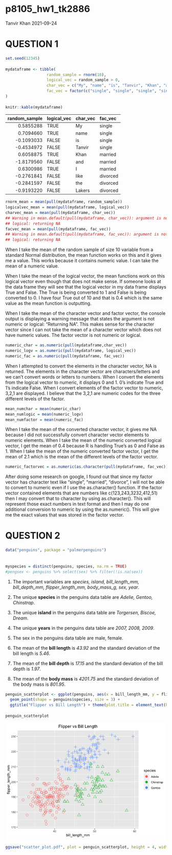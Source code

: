 p8105\_hw1\_tk2886
================
Tanvir Khan
2021-09-24

# QUESTION 1

``` r
set.seed(12345)

mydataframe <- tibble(
                  random_sample = rnorm(10),
                  logical_vec = random_sample > 0,
                  char_vec = c("My", "name", "is", "Tanvir", "Khan", "and", "I", "like","the", "Lakers"),
                  fac_vec = factor(c("single", "single", "single", "single", "married", "married", "married", "divorced", "divorced", "divorced")),
)

knitr::kable(mydataframe)
```

| random\_sample | logical\_vec | char\_vec | fac\_vec |
|---------------:|:-------------|:----------|:---------|
|      0.5855288 | TRUE         | My        | single   |
|      0.7094660 | TRUE         | name      | single   |
|     -0.1093033 | FALSE        | is        | single   |
|     -0.4534972 | FALSE        | Tanvir    | single   |
|      0.6058875 | TRUE         | Khan      | married  |
|     -1.8179560 | FALSE        | and       | married  |
|      0.6300986 | TRUE         | I         | married  |
|     -0.2761841 | FALSE        | like      | divorced |
|     -0.2841597 | FALSE        | the       | divorced |
|     -0.9193220 | FALSE        | Lakers    | divorced |

``` r
rnorm_mean = mean(pull(mydataframe, random_sample))
logicalvec_mean = mean(pull(mydataframe, logical_vec))
charvec_mean = mean(pull(mydataframe, char_vec))
## Warning in mean.default(pull(mydataframe, char_vec)): argument is not numeric or
## logical: returning NA
facvec_mean = mean(pull(mydataframe, fac_vec))
## Warning in mean.default(pull(mydataframe, fac_vec)): argument is not numeric or
## logical: returning NA
```

When I take the mean of the random sample of size 10 variable from a
standard Normal distribution, the mean function works on this and it
gives me a value. This works because it contains numeric value. I can
take the mean of a numeric value.

When I take the mean of the logical vector, the mean functions work on
this logical vector even though that does not make sense. If someone
looks at the data frame they will see that the logical vector in my data
frame displays True and False. The True is being converted to 1 and
False is being converted to 0. I have four True out of 10 and that is
0.4 which is the same value as the mean function is outputting.

When I take the mean of the character vector and factor vector, the
console output is displaying a warning message that states the argument
is not numeric or logical: “Returning NA”. This makes sense for the
character vector since I can not take the mean of a character vector
which does not have numeric values. The factor vector is not numeric or
logical.

``` r
numeric_char = as.numeric(pull(mydataframe,char_vec))
numeric_logv = as.numeric(pull(mydataframe, logical_vec))
numeric_fac = as.numeric(pull(mydataframe, fac_vec))
```

When I attempted to convert the elements in the character vector, NA is
returned. The elements in the character vector are characters/letters
and we can’t convert words or letters to numbers. When I convert the
elements from the logical vector to numeric, it displays 0 and 1. 0’s
indicate True and 1’s indicate False. When I convert elements of the
factor vector to numeric, 3,2,1 are displayed. I believe that the 3,2,1
are numeric codes for the three different levels of the factor.

``` r
mean_numchar = mean(numeric_char)
mean_numlogic = mean(numeric_logv)
mean_numfactor = mean(numeric_fac)
```

When I take the mean of the converted character vector, it gives me NA
because I did not successfully convert character vector elements to
numeric elements. When I take the mean of the numeric converted logical
vector, I get the mean of 0.4 because R is handling True’s as 0 and
False as 1. When I take the mean of the numeric converted factor vector,
I get the mean of 2.1 which is the mean of the different levels of the
factor vector.

``` r
numeric_factorvec = as.numeric(as.character(pull(mydataframe, fac_vec)))
```

After doing some research on google, I found out that since my factor
vector has character text like “single”, “married”, “divorce”, I will
not be able to convert to numeric even if I use the as.character()
function. If the factor vector contained elements that are numbers like
c(123,243,3232,412,51) then I may convert that to character by using
as.character(). This will represent those exact numbers in text format
and then I may do one additional conversion to numeric by using the
as.numeric(). This will give me the exact values that was stored in the
factor vector.

# QUESTION 2

``` r
data("penguins", package = "palmerpenguins")


myspecies = distinct(penguins, species, na.rm = TRUE)
#pengsex <- penguins %>% select(sex) %>% filter(!is.na(sex))
```

1.  The important variables are *species, island, bill\_length\_mm,
    bill\_depth\_mm, flipper\_length\_mm, body\_mass\_g, sex, year*.

2.  The unique **species** in the penguins data table are *Adelie,
    Gentoo, Chinstrap*.

3.  The unique **island** in the penguins data table are *Torgersen,
    Biscoe, Dream*.

4.  The unique **years** in the penguins data table are *2007, 2008,
    2009*.

5.  The sex in the penguins data table are male, female.

6.  The mean of the **bill length** is *43.92* and the standard
    deviation of the bill length is *5.46*.

7.  The mean of the **bill depth** is *17.15* and the standard deviation
    of the bill depth is *1.97*.

8.  The mean of the **body mass** is *4201.75* and the standard
    deviation of the body mass is *801.95*.

``` r
penguin_scatterplot <- ggplot(penguins, aes(x = bill_length_mm, y = flipper_length_mm, color = species)) +
  geom_point(shape = penguins$species, size = 3) +
  ggtitle("Flipper vs Bill Length") + theme(plot.title = element_text(hjust = 0.5))

penguin_scatterplot
```

![](p8105_hw1_tk2886_files/figure-gfm/Creating%20scatterplot-1.png)<!-- -->

``` r
ggsave("scatter_plot.pdf", plot = penguin_scatterplot, height = 4, width = 6)
```
